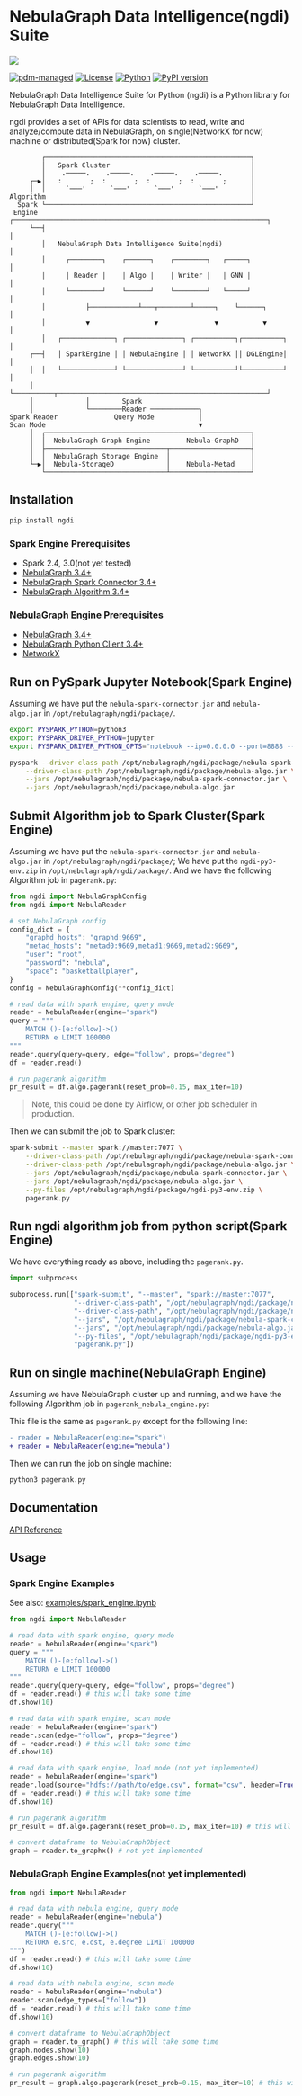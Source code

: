 # NebulaGraph Data Intelligence(ngdi) Suite

![](https://user-images.githubusercontent.com/1651790/221790471-d4e5b487-9fc3-4126-ba50-77875a0e1686.jpeg)

[![pdm-managed](https://img.shields.io/badge/pdm-managed-blueviolet)](https://pdm.fming.dev) [![License](https://img.shields.io/badge/License-Apache_2.0-blue.svg)](LICENSE) [![Python](https://img.shields.io/badge/python-3.6%2B-blue.svg)](https://www.python.org/downloads/release/python-360/) [![PyPI version](https://badge.fury.io/py/ngdi.svg)](https://badge.fury.io/py/ngdi)

NebulaGraph Data Intelligence Suite for Python (ngdi) is a Python library for NebulaGraph Data Intelligence.

ngdi provides a set of APIs for data scientists to read, write and analyze/compute data in NebulaGraph, on single(NetworkX for now) machine or distributed(Spark for now) cluster.
```
        ┌───────────────────────────────────────────────────┐            
        │   Spark Cluster                                   │            
        │    .─────.    .─────.    .─────.    .─────.       │            
     ┌─▶│   :       ;  :       ;  :       ;  :       ;      │            
     │  │     `───'      `───'      `───'      `───'        │            
Algorithm                                                   │            
  Spark └───────────────────────────────────────────────────┘            
 Engine ┌───────────────────────────────────────────────────────────────┐
     └──┤                                                               │
        │   NebulaGraph Data Intelligence Suite(ngdi)                   │
        │     ┌────────┐    ┌──────┐    ┌────────┐   ┌─────┐            │
        │     │ Reader │    │ Algo │    │ Writer │   │ GNN │            │
        │     └────────┘    └──────┘    └────────┘   └─────┘            │
        │          ├────────────┴───┬────────┴─────┐    └──────┐        │
        │          ▼                ▼              ▼           ▼        │
        │   ┌─────────────┐ ┌──────────────┐ ┌──────────┐┌──────────┐   │
     ┌──┤   │ SparkEngine │ │ NebulaEngine │ │ NetworkX ││ DGLEngine│   │
     │  │   └─────────────┘ └──────────────┘ └──────────┘└──────────┘   │
     │  └──────────┬────────────────────────────────────────────────────┘
     │             │        Spark                                        
     │             └────────Reader ────────────┐                         
Spark Reader              Query Mode           │                         
Scan Mode                                      ▼                         
     │  ┌───────────────────────────────────────────────────┐            
     │  │  NebulaGraph Graph Engine         Nebula-GraphD   │            
     │  ├──────────────────────────────┬────────────────────┤            
     │  │  NebulaGraph Storage Engine  │                    │            
     └─▶│  Nebula-StorageD             │    Nebula-Metad    │            
        └──────────────────────────────┴────────────────────┘            
```

## Installation

```bash
pip install ngdi
```

### Spark Engine Prerequisites
- Spark 2.4, 3.0(not yet tested)
- [NebulaGraph 3.4+](https://github.com/vesoft-inc/nebula)
- [NebulaGraph Spark Connector 3.4+](https://repo1.maven.org/maven2/com/vesoft/nebula-spark-connector/)
- [NebulaGraph Algorithm 3.4+](https://repo1.maven.org/maven2/com/vesoft/nebula-algorithm/)

### NebulaGraph Engine Prerequisites
- [NebulaGraph 3.4+](https://github.com/vesoft-inc/nebula)
- [NebulaGraph Python Client 3.4+](https://github.com/vesoft-inc/nebula-python)
- [NetworkX](https://networkx.org/)

## Run on PySpark Jupyter Notebook(Spark Engine)

Assuming we have put the `nebula-spark-connector.jar` and `nebula-algo.jar` in `/opt/nebulagraph/ngdi/package/`.

```bash
export PYSPARK_PYTHON=python3
export PYSPARK_DRIVER_PYTHON=jupyter
export PYSPARK_DRIVER_PYTHON_OPTS="notebook --ip=0.0.0.0 --port=8888 --no-browser"

pyspark --driver-class-path /opt/nebulagraph/ngdi/package/nebula-spark-connector.jar \
    --driver-class-path /opt/nebulagraph/ngdi/package/nebula-algo.jar \
    --jars /opt/nebulagraph/ngdi/package/nebula-spark-connector.jar \
    --jars /opt/nebulagraph/ngdi/package/nebula-algo.jar
```

## Submit Algorithm job to Spark Cluster(Spark Engine)

Assuming we have put the `nebula-spark-connector.jar` and `nebula-algo.jar` in `/opt/nebulagraph/ngdi/package/`;
We have put the `ngdi-py3-env.zip` in `/opt/nebulagraph/ngdi/package/`.
And we have the following Algorithm job in `pagerank.py`:

```python
from ngdi import NebulaGraphConfig
from ngdi import NebulaReader

# set NebulaGraph config
config_dict = {
    "graphd_hosts": "graphd:9669",
    "metad_hosts": "metad0:9669,metad1:9669,metad2:9669",
    "user": "root",
    "password": "nebula",
    "space": "basketballplayer",
}
config = NebulaGraphConfig(**config_dict)

# read data with spark engine, query mode
reader = NebulaReader(engine="spark")
query = """
    MATCH ()-[e:follow]->()
    RETURN e LIMIT 100000
"""
reader.query(query=query, edge="follow", props="degree")
df = reader.read()

# run pagerank algorithm
pr_result = df.algo.pagerank(reset_prob=0.15, max_iter=10)
```

> Note, this could be done by Airflow, or other job scheduler in production.

Then we can submit the job to Spark cluster:

```bash
spark-submit --master spark://master:7077 \
    --driver-class-path /opt/nebulagraph/ngdi/package/nebula-spark-connector.jar \
    --driver-class-path /opt/nebulagraph/ngdi/package/nebula-algo.jar \
    --jars /opt/nebulagraph/ngdi/package/nebula-spark-connector.jar \
    --jars /opt/nebulagraph/ngdi/package/nebula-algo.jar \
    --py-files /opt/nebulagraph/ngdi/package/ngdi-py3-env.zip \
    pagerank.py
```

## Run ngdi algorithm job from python script(Spark Engine)

We have everything ready as above, including the `pagerank.py`.

```python
import subprocess

subprocess.run(["spark-submit", "--master", "spark://master:7077",
                "--driver-class-path", "/opt/nebulagraph/ngdi/package/nebula-spark-connector.jar",
                "--driver-class-path", "/opt/nebulagraph/ngdi/package/nebula-algo.jar",
                "--jars", "/opt/nebulagraph/ngdi/package/nebula-spark-connector.jar",
                "--jars", "/opt/nebulagraph/ngdi/package/nebula-algo.jar",
                "--py-files", "/opt/nebulagraph/ngdi/package/ngdi-py3-env.zip",
                "pagerank.py"])
```

## Run on single machine(NebulaGraph Engine)

Assuming we have NebulaGraph cluster up and running, and we have the following Algorithm job in `pagerank_nebula_engine.py`:

This file is the same as `pagerank.py` except for the following line:

```diff
- reader = NebulaReader(engine="spark")
+ reader = NebulaReader(engine="nebula")
```

Then we can run the job on single machine:

```bash
python3 pagerank.py
```

## Documentation

[API Reference](docs/API.md)

## Usage

### Spark Engine Examples

See also: [examples/spark_engine.ipynb](examples/spark_engine.ipynb)

```python
from ngdi import NebulaReader

# read data with spark engine, query mode
reader = NebulaReader(engine="spark")
query = """
    MATCH ()-[e:follow]->()
    RETURN e LIMIT 100000
"""
reader.query(query=query, edge="follow", props="degree")
df = reader.read() # this will take some time
df.show(10)

# read data with spark engine, scan mode
reader = NebulaReader(engine="spark")
reader.scan(edge="follow", props="degree")
df = reader.read() # this will take some time
df.show(10)

# read data with spark engine, load mode (not yet implemented)
reader = NebulaReader(engine="spark")
reader.load(source="hdfs://path/to/edge.csv", format="csv", header=True, schema="src: string, dst: string, rank: int")
df = reader.read() # this will take some time
df.show(10)

# run pagerank algorithm
pr_result = df.algo.pagerank(reset_prob=0.15, max_iter=10) # this will take some time

# convert dataframe to NebulaGraphObject
graph = reader.to_graphx() # not yet implemented
```

### NebulaGraph Engine Examples(not yet implemented)

```python
from ngdi import NebulaReader

# read data with nebula engine, query mode
reader = NebulaReader(engine="nebula")
reader.query("""
    MATCH ()-[e:follow]->()
    RETURN e.src, e.dst, e.degree LIMIT 100000
""")
df = reader.read() # this will take some time
df.show(10)

# read data with nebula engine, scan mode
reader = NebulaReader(engine="nebula")
reader.scan(edge_types=["follow"])
df = reader.read() # this will take some time
df.show(10)

# convert dataframe to NebulaGraphObject
graph = reader.to_graph() # this will take some time
graph.nodes.show(10)
graph.edges.show(10)

# run pagerank algorithm
pr_result = graph.algo.pagerank(reset_prob=0.15, max_iter=10) # this will take some time
```
